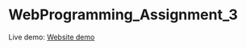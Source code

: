 # WebProgramming_Assignment_3

Live demo: [Website demo](https://LouisGodfrin.github.io/WebProgramming_Assignment_3/)
